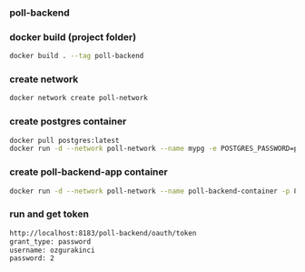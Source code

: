 ### poll-backend

### docker build (project folder)
```bash
docker build . --tag poll-backend
```

### create network
```bash
docker network create poll-network
```

### create postgres container
```bash	
docker pull postgres:latest
docker run -d --network poll-network --name mypg -e POSTGRES_PASSWORD=postgres -e POSTGRES_DB=polldb -p 5430:5432 postgres
```

### create poll-backend-app container
```bash	
docker run -d --network poll-network --name poll-backend-container -p 8183:8182 poll-backend
```

### run and get token
```bash	
http://localhost:8183/poll-backend/oauth/token
grant_type: password
username: ozgurakinci
password: 2
```

